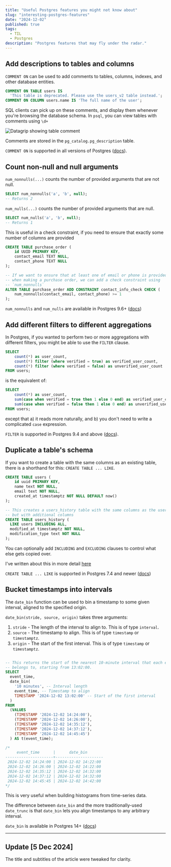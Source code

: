```yaml
---
title: "Useful Postgres features you might not know about"
slug: "interesting-postgres-features"
date: "2024-12-02"
published: true
tags:
  - TIL
  - Postgres
description: "Postgres features that may fly under the radar."
---
```


## Add descriptions to tables and columns

`COMMENT ON` can be used to add comments to tables, columns, indexes, and other database entities.

```sql
COMMENT ON TABLE users IS 
  'This table is deprecated. Please use the users_v2 table instead.';
COMMENT ON COLUMN users.name IS 'The full name of the user';
```

SQL clients can pick up on these comments, and display them whenever you're browsing the database schema. In `psql`, you can view tables with comments using `\d+`

![Datagrip showing table comment][1]

Comments are stored in the `pg_catalog.pg_description` table. 

`COMMENT ON` is supported in all versions of Postgres ([docs](https://www.postgresql.org/docs/current/sql-comment.html)).


## Count non-null and null arguments

`num_nonnulls(...)` counts the number of provided arguments that are not null. 

```sql
SELECT num_nonnulls('a', 'b', null); 
-- Returns 2
```

`num_nulls(...)` counts the number of provided arguments that are null.

```sql
SELECT num_nulls('a', 'b', null); 
-- Returns 1
```

This is useful in a check constraint, if you need to ensure that exactly some number of columns are provided

```sql
CREATE TABLE purchase_order (
    id UUID PRIMARY KEY,
    contact_email TEXT NULL,
    contact_phone TEXT NULL
);

-- If we want to ensure that at least one of email or phone is provided 
-- when making a purchase order, we can add a check constraint using 
-- `num_nonnulls`
ALTER TABLE purchase_order ADD CONSTRAINT contact_info_check CHECK (
    num_nonnulls(contact_email, contact_phone) >= 1
);
```

`num_nonnulls` and `num_nulls` are available in Postgres 9.6+ ([docs](https://www.postgresql.org/docs/9.6/functions-comparison.html#:~:text=Table%209%2D3.%20Comparison%20Functions))


## Add different filters to different aggregations

In Postgres, if you wanted to perform two or more aggregations with different filters, you might be able to use the `FILTER` clause.

```sql
SELECT 
    count(*) as user_count,
    count(*) filter (where verified = true) as verified_user_count,
    count(*) filter (where verified = false) as unverified_user_count
FROM users;
```

is the equivalent of:

```sql
SELECT 
    count(*) as user_count,
    sum(case when verified = true then 1 else 0 end) as verified_user_count,
    sum(case when verified = false then 1 else 0 end) as unverified_user_count
FROM users;
```

except that a) it reads more naturally, and b) you don't need to write a complicated `case` expression.

`FILTER` is supported in Postgres 9.4 and above ([docs](https://www.postgresql.org/docs/current/sql-expressions.html#SYNTAX-AGGREGATES:~:text=then%20only%20the%20input%20rows%20for%20which%20the-,filter_clause,-evaluates%20to%20true%20are%20fed%20to%20the%20aggregate)).

## Duplicate a table's schema

If you want to create a table with the same columns as an existing table, there is a shorthand for this: `CREATE TABLE ... LIKE`.

```sql
CREATE TABLE users (
    id uuid PRIMARY KEY,
    name text NOT NULL,
    email text NOT NULL,
    created_at timestamptz NOT NULL DEFAULT now()
);

-- This creates a users_history table with the same columns as the users table, 
-- but with additional columns
CREATE TABLE users_history (
  LIKE users INCLUDING ALL, 
  modified_at timestamptz NOT NULL, 
  modification_type text NOT NULL
);
```

You can optionally add `INCLUDING` and `EXCLUDING` clauses to control what else gets copied over.

I've written about this in more detail [here](/articles/til-postgres-create-table-like)

`CREATE TABLE ... LIKE` is supported in Postgres 7.4 and newer ([docs](https://www.postgresql.org/docs/current/sql-createtable.html#SQL-CREATETABLE-PARMS-LIKE))

## Bucket timestamps into intervals

The `date_bin` function can be used to bin a timestamp to some given interval, aligned to the specified origin.

`date_bin(stride, source, origin)` takes three arguments:

1. `stride` - The length of the interval to align to. This is of type `interval`.
2. `source` - The timestamp to align. This is of type `timestamp` or `timestamptz`.
3. `origin` - The start of the first interval. This is of type `timestamp` or `timestamptz`.

```sql

-- This returns the start of the nearest 10-minute interval that each event_time 
-- belongs to, starting from 13:02:00.
SELECT 
  event_time,
  date_bin(
    '10 minutes', -- Interval length
    event_time, -- Timestamp to align
    TIMESTAMP '2024-12-02 13:02:00' -- Start of the first interval
  )
FROM 
  (VALUES 
    (TIMESTAMP '2024-12-02 14:24:00'),
    (TIMESTAMP '2024-12-02 14:26:00'),
    (TIMESTAMP '2024-12-02 14:35:12'),
    (TIMESTAMP '2024-12-02 14:37:12'),
    (TIMESTAMP '2024-12-02 14:45:45')
  ) AS t(event_time);

/*
     event_time      |      date_bin       
---------------------+---------------------
 2024-12-02 14:24:00 | 2024-12-02 14:22:00
 2024-12-02 14:26:00 | 2024-12-02 14:22:00
 2024-12-02 14:35:12 | 2024-12-02 14:32:00
 2024-12-02 14:37:12 | 2024-12-02 14:32:00
 2024-12-02 14:45:45 | 2024-12-02 14:42:00
*/
```

This is very useful when building histograms from time-series data.

The difference between `date_bin` and the more traditionally-used `date_trunc` is that `date_bin` lets you align timestamps to any arbitrary interval.

`date_bin` is available in Postgres 14+ ([docs](https://www.postgresql.org/docs/current/functions-datetime.html#FUNCTIONS-DATETIME-BIN))

[1]: /articles/interesting-postgres-features/comment-on-screenshot.png "Datagrip showing table comment"

---

## Update [5 Dec 2024]

The title and subtitles of the article were tweaked for clarity.